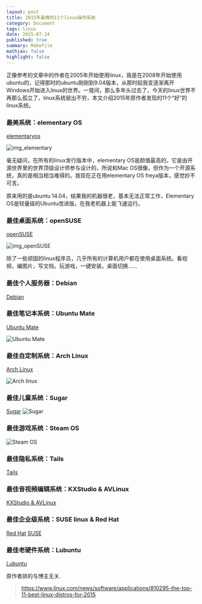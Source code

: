 ```yaml
---
layout: post
title: 2015年最棒的11个linux操作系统
category: Document
tags: linux
date: 2015-07-24
published: true
summary: Makefile
mathjax: false
highlight: false
---
```


正像参考的文章中的作者在2005年开始使用linux，我是在2008年开始使用ubuntu的，记得那时的ubuntu刚刚到9.04版本，从那时起我变逐渐离开Windows开始进入linux的世界。一晃间，那么多年头过去了，今天的linux世界不再那么孤立了，linux系统层出不穷，本文介绍2015年原作者发现的11个“好”的linux系统。

### 最美系统：elementary OS

[elementaryos](http://elementaryos.org/)

![img_elementary](https://www.linux.com/images/stories/41373/images/stories/elementary-OS.png)

毫无疑问，在所有的linux发行版本中，elementary OS是颜值最高的，它是由开源世界里的世界顶级设计师参与设计的，所说和Mac OS很像，但作为一个开源系统，真的是相当相当难得的。我现在正在用elementary OS freya版本，感觉妙不可言。

原来用的是ubuntu 14.04，结果我的机器很老，基本无法正常工作，Elementary OS是轻量级的Ubuntu改进版，在我老机器上能飞速运行。

### 最佳桌面系统：openSUSE

[openSUSE](https://www.opensuse.org/en/)

![img_openSUSE](https://www.linux.com/images/stories/41373/images/stories/opensuse.png)

除了一些顽固的linux程序员，几乎所有的计算机用户都在使用桌面系统。看视频，编图片，写文档，玩游戏，一键安装，桌面切换……

### 最佳个人服务器：Debian

[Debian](https://www.debian.org/)

### 最佳笔记本系统：Ubuntu Mate
[Ubuntu Mate](https://ubuntu-mate.org/)

![Ubuntu Mate](https://www.linux.com/images/stories/41373/images/stories/ubuntu-mate.png)

### 最佳自定制系统：Arch Linux

[Arch Linux](https://wiki.archlinux.org/)

![Arch linux](https://www.linux.com/images/stories/41373/images/stories/arch-linux.jpg)

### 最佳儿童系统：Sugar

[Sugar](https://www.sugarlabs.org/)
![Sugar](http://wiki.sugarlabs.org/images/7/76/Download_Mirabell.png)

### 最佳游戏系统：Steam OS

![Steam OS](http://store.steampowered.com/livingroom/SteamOS/)

### 最佳隐私系统：Tails

[Tails](https://tails.boum.org/)

### 最佳音视频编辑系统：KXStudio & AVLinux

[KXStudio & AVLinux](http://www.bandshed.net/AVLinux.html)

### 最佳企业级系统：SUSE linux & Red Hat

[Red Hat](http://www.redhat.com/en)
[SUSE](https://www.suse.com/)

### 最佳老硬件系统：Lubuntu

[Lubuntu](http://lubuntu.net/)

原作者排的与博主无关.

> https://www.linux.com/news/software/applications/810295-the-top-11-best-linux-distros-for-2015